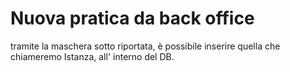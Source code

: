# Nuova pratica da back office
tramite la maschera sotto riportata, è possibile inserire quella che chiameremo Istanza, all' interno del DB.

